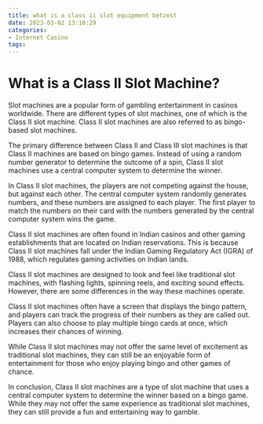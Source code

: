 ```yaml
---
title: what is a class ii slot equipment betzest
date: 2023-03-02 13:10:29
categories:
- Internet Casino
tags:
---
```

# What is a Class II Slot Machine?

Slot machines are a popular form of gambling entertainment in casinos worldwide. There are different types of slot machines, one of which is the Class II slot machine. Class II slot machines are also referred to as bingo-based slot machines.

The primary difference between Class II and Class III slot machines is that Class II machines are based on bingo games. Instead of using a random number generator to determine the outcome of a spin, Class II slot machines use a central computer system to determine the winner.

In Class II slot machines, the players are not competing against the house, but against each other. The central computer system randomly generates numbers, and these numbers are assigned to each player. The first player to match the numbers on their card with the numbers generated by the central computer system wins the game.

Class II slot machines are often found in Indian casinos and other gaming establishments that are located on Indian reservations. This is because Class II slot machines fall under the Indian Gaming Regulatory Act (IGRA) of 1988, which regulates gaming activities on Indian lands.

Class II slot machines are designed to look and feel like traditional slot machines, with flashing lights, spinning reels, and exciting sound effects. However, there are some differences in the way these machines operate.

Class II slot machines often have a screen that displays the bingo pattern, and players can track the progress of their numbers as they are called out. Players can also choose to play multiple bingo cards at once, which increases their chances of winning.

While Class II slot machines may not offer the same level of excitement as traditional slot machines, they can still be an enjoyable form of entertainment for those who enjoy playing bingo and other games of chance.

In conclusion, Class II slot machines are a type of slot machine that uses a central computer system to determine the winner based on a bingo game. While they may not offer the same experience as traditional slot machines, they can still provide a fun and entertaining way to gamble.